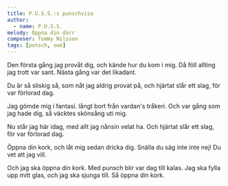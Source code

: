 ```yaml
---
title: P.U.S.S.:s punschvisa
author:
  - name: P.U.S.S.
melody: Öppna din dörr
composer: Tommy Nilsson
tags: [punsch, swe]
---
```


Den första gång jag provåt dig,
och kände hur du kom i mig.
Då föll allting jag trott var sant.
Nästa gång var det likadant.

Du är så sliskig så,
som nåt jag aldrig provat på,
och hjärtat slår ett slag,
för var förlorad dag.

Jag gömde mig i fantasi.
långt bort från vardan's tråkeri.
Och var gång som jag hade dig,
så väcktes skönsång uti mig.

Nu står jag här idag,
med allt jag nånsin velat ha.
Och hjärtat slår ett slag,
för var förlorad dag.

Öppna din kork,
och låt mig sedan dricka dig.
Snälla du säg inte inte nej!
Du vet att jag vill.

Och jag ska öppna din kork.
Med punsch blir var dag till kalas.
Jag ska fylla upp mitt glas,
och jag ska sjunga till.
Så öppna din kork.
